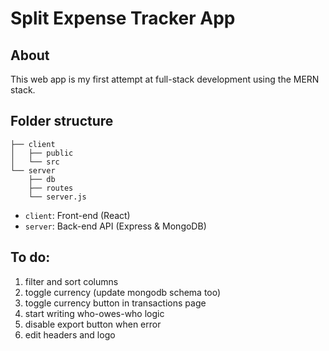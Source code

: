 # Split Expense Tracker App

## About
This web app is my first attempt at full-stack development using the MERN stack. 

## Folder structure
```
├── client
│   ├── public
│   └── src
└── server
    ├── db
    ├── routes
    └── server.js
```

- `client`: Front-end (React)
- `server`: Back-end API (Express & MongoDB)

## To do:
1. filter and sort columns
1. toggle currency (update mongodb schema too)
1. toggle currency button in transactions page
1. start writing who-owes-who logic
1. disable export button when error 
1. edit headers and logo